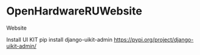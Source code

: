 # OpenHardwareRUWebsite
Website


Install UI KIT 
pip install django-uikit-admin
https://pypi.org/project/django-uikit-admin/

